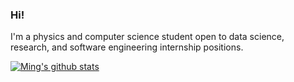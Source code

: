 ### Hi!
I'm a physics and computer science student open to data science, research, and software engineering internship positions.

[![Ming's github stats](https://github-readme-stats.vercel.app/api?username=evilpegasus&theme=merko)](https://github.com/anuraghazra/github-readme-stats)

<!--
**evilpegasus/evilpegasus** is a ✨ _special_ ✨ repository because its `README.md` (this file) appears on your GitHub profile.

Here are some ideas to get you started:

- 🔭 I’m currently working on ...
- 🌱 I’m currently learning ...
- 👯 I’m looking to collaborate on ...
- 🤔 I’m looking for help with ...
- 💬 Ask me about ...
- 📫 How to reach me: ...
- 😄 Pronouns: ...
- ⚡ Fun fact: ...
-->
